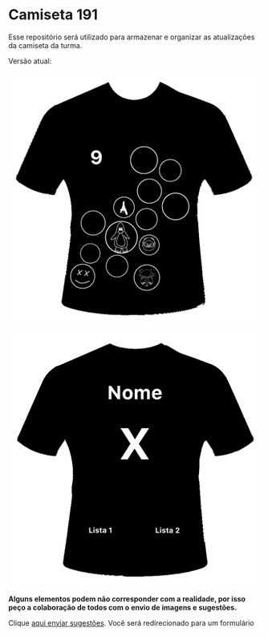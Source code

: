 # Camiseta 191

Esse repositório será utilizado para armazenar e organizar as atualizações da camiseta da turma.

Versão atual:

![Imagem Frente](Frente_03.png)

![Imagem Costas](Costas_01.png)

__**Alguns elementos podem não corresponder com a realidade, por isso peço a colaboração de todos com o envio de imagens e sugestões.**__

Clique [aqui enviar sugestões](https://forms.gle/YaNrParajXheVwvp7). Você será redirecionado para um formulário
